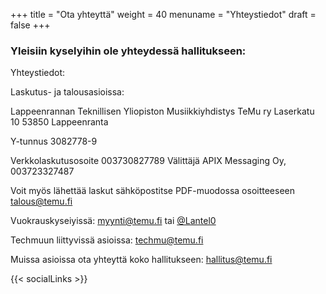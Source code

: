 +++
title = "Ota yhteyttä"
weight = 40
menuname = "Yhteystiedot"
draft = false
+++

### Yleisiin kyselyihin ole yhteydessä hallitukseen:

Yhteystiedot:

Laskutus- ja talousasioissa:

Lappeenrannan Teknillisen Yliopiston Musiikkiyhdistys TeMu ry
Laserkatu 10
53850 Lappeenranta

Y-tunnus 3082778-9

Verkkolaskutusosoite 003730827789
Välittäjä APIX Messaging Oy, 003723327487

Voit myös lähettää laskut sähköpostitse PDF-muodossa osoitteeseen talous@temu.fi

Vuokrauskyseiyissä: myynti@temu.fi tai [@Lantel0](https://t.me/Lantel0)

Techmuun liittyvissä asioissa: techmu@temu.fi

Muissa asioissa ota yhteyttä koko hallitukseen: hallitus@temu.fi

{{< socialLinks >}}
